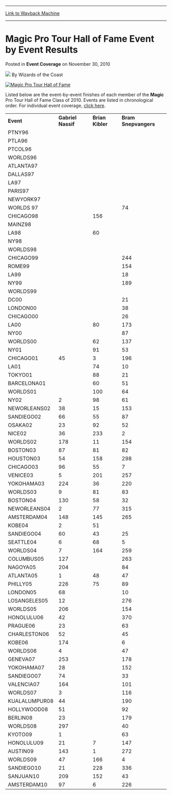 
---
[Link to Wayback Machine](https://web.archive.org/web/20211018024939/https://magic.wizards.com/en/articles/archive/event-coverage/magic-pro-tour-hall-fame-event-event-results-2010-11-30)

[_metadata_:author]:- "Wizards of the Coast"
[_metadata_:description]:- "Listed below are the event-by-event finishes of each member of the Magic Pro Tour Hall of Fame Class of 2010. Events are listed in chronological order. For individual event coverage, click here."
[_metadata_:generator]:- "Drupal 7 (http://drupal.org)"
[_metadata_:node]:- "573576"
[_metadata_:publish_date]:- "2010-11-30"
[_metadata_:source]:- "div-main-content"
[_metadata_:title]:- "Magic Pro Tour Hall of Fame Event by Event Results"
[_metadata_:wayback_capture_timestamp]:- "2021-10-18 02:49:39"
[_metadata_:wayback_raw_url]:- "https://web.archive.org/web/20211018024939id_/https://magic.wizards.com/en/articles/archive/event-coverage/magic-pro-tour-hall-fame-event-event-results-2010-11-30"
[_metadata_:wayback_url]:- "https://magic.wizards.com/en/articles/archive/event-coverage/magic-pro-tour-hall-fame-event-event-results-2010-11-30"
---


Magic Pro Tour Hall of Fame Event by Event Results
==================================================



 Posted in **Event Coverage**
 on November 30, 2010 






![](https://media.magic.wizards.com/styles/auth_small/public/images/person/wizards_author.jpg)
By Wizards of the Coast












[![Magic Pro Tour Hall of Fame](https://media.magic.wizards.com/image_legacy_migration/magic/images/tournamentcenter/halloffame.jpg)](http://archive.wizards.com/Magic/Magazine/Article.aspx?x=mtgevent/hof/welcome)


Listed below are the event-by-event finishes of each member of the **Magic** Pro Tour Hall of Fame Class of 2010. Events are listed in chronological order. For individual event coverage, [click here](http://archive.wizards.com/Magic/Magazine/Events.aspx?x=mtg/eventcoverage/main).




|  |  |  |  |
| --- | --- | --- | --- |
| **Event** | **Gabriel Nassif** | **Brian Kibler** | **Bram Snepvangers** |
| PTNY96 |  |  |  |
| PTLA96 |  |  |  |
| PTCOL96 |  |  |  |
| WORLDS96 |  |  |  |
| ATLANTA97 |  |  |  |
| DALLAS97 |  |  |  |
| LA97 |  |  |  |
| PARIS97 |  |  |  |
| NEWYORK97 |  |  |  |
| WORLDS 97 |  |  | 74 |
| CHICAGO98 |  | 156 |  |
| MAINZ98 |  |  |  |
| LA98 |  | 60 |  |
| NY98 |  |  |  |
| WORLDS98 |  |  |  |
| CHICAGO99 |  |  | 244 |
| ROME99 |  |  | 154 |
| LA99 |  |  | 18 |
| NY99 |  |  | 189 |
| WORLDS99 |  |  |  |
| DC00 |  |  | 21 |
| LONDON00 |  |  | 38 |
| CHICAGO00 |  |  | 26 |
| LA00 |  | 80 | 173 |
| NY00 |  |  | 87 |
| WORLDS00 |  | 62 | 137 |
| NY01 |  | 91 | 53 |
| CHICAGO01 | 45 | 3 | 196 |
| LA01 |  | 74 | 10 |
| TOKYO01 |  | 88 | 21 |
| BARCELONA01 |  | 60 | 51 |
| WORLDS01 |  | 100 | 64 |
| NY02 | 2 | 98 | 61 |
| NEWORLEANS02 | 38 | 15 | 153 |
| SANDIEGO02 | 66 | 55 | 87 |
| OSAKA02 | 23 | 92 | 52 |
| NICE02 | 36 | 233 | 2 |
| WORLDS02 | 178 | 11 | 154 |
| BOSTON03 | 87 | 81 | 82 |
| HOUSTON03 | 54 | 158 | 298 |
| CHICAGO03 | 96 | 55 | 7 |
| VENICE03 | 5 | 201 | 257 |
| YOKOHAMA03 | 224 | 36 | 220 |
| WORLDS03 | 9 | 81 | 83 |
| BOSTON04 | 130 | 58 | 32 |
| NEWORLEANS04 | 2 | 77 | 315 |
| AMSTERDAM04 | 148 | 145 | 265 |
| KOBE04 | 2 | 51 |  |
| SANDIEGO04 | 60 | 43 | 25 |
| SEATTLE04 | 6 | 68 | 5 |
| WORLDS04 | 7 | 164 | 259 |
| COLUMBUS05 | 127 |  | 263 |
| NAGOYA05 | 204 |  | 84 |
| ATLANTA05 | 1 | 48 | 47 |
| PHILLY05 | 226 | 75 | 89 |
| LONDON05 | 68 |  | 10 |
| LOSANGELES05 | 12 |  | 276 |
| WORLDS05 | 206 |  | 154 |
| HONOLULU06 | 42 |  | 370 |
| PRAGUE06 | 23 |  | 63 |
| CHARLESTON06 | 52 |  | 45 |
| KOBE06 | 174 |  | 6 |
| WORLDS06 | 4 |  | 47 |
| GENEVA07 | 253 |  | 178 |
| YOKOHAMA07 | 28 |  | 152 |
| SANDIEGO07 | 74 |  | 33 |
| VALENCIA07 | 164 |  | 101 |
| WORLDS07 | 3 |  | 116 |
| KUALALUMPUR08 | 44 |  | 190 |
| HOLLYWOOD08 | 51 |  | 92 |
| BERLIN08 | 23 |  | 179 |
| WORLDS08 | 297 |  | 40 |
| KYOTO09 | 1 |  | 63 |
| HONOLULU09 | 21 | 7 | 147 |
| AUSTIN09 | 143 | 1 | 272 |
| WORLDS09 | 47 | 166 | 4 |
| SANDIEGO10 | 21 | 228 | 336 |
| SANJUAN10 | 209 | 152 | 43 |
| AMSTERDAM10 | 97 | 6 | 226 |







